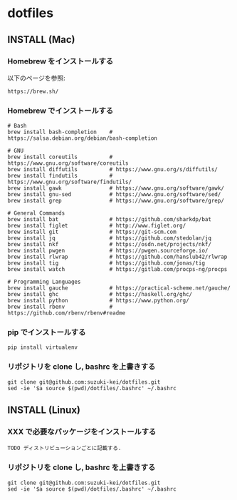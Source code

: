 # dotfiles

## INSTALL (Mac)

### Homebrew をインストールする

以下のページを参照:

    https://brew.sh/

### Homebrew でインストールする

    # Bash
    brew install bash-completion    # https://salsa.debian.org/debian/bash-completion

    # GNU
    brew install coreutils          # https://www.gnu.org/software/coreutils
    brew install diffutils          # https://www.gnu.org/s/diffutils/
    brew install findutils          # https://www.gnu.org/software/findutils/
    brew install gawk               # https://www.gnu.org/software/gawk/
    brew install gnu-sed            # https://www.gnu.org/software/sed/
    brew install grep               # https://www.gnu.org/software/grep/

    # General Commands
    brew install bat                # https://github.com/sharkdp/bat
    brew install figlet             # http://www.figlet.org/
    brew install git                # https://git-scm.com
    brew install jq                 # https://github.com/stedolan/jq
    brew install nkf                # https://osdn.net/projects/nkf/
    brew install pwgen              # https://pwgen.sourceforge.io/
    brew install rlwrap             # https://github.com/hanslub42/rlwrap
    brew install tig                # https://github.com/jonas/tig
    brew install watch              # https://gitlab.com/procps-ng/procps

    # Programming Languages
    brew install gauche             # https://practical-scheme.net/gauche/
    brew install ghc                # https://haskell.org/ghc/
    brew install python             # https://www.python.org/
    brew install rbenv              # https://github.com/rbenv/rbenv#readme

### pip でインストールする

    pip install virtualenv

### リポジトリを clone し, bashrc を上書きする

    git clone git@github.com:suzuki-kei/dotfiles.git
    sed -ie '$a source $(pwd)/dotfiles/.bashrc' ~/.bashrc

## INSTALL (Linux)

### XXX で必要なパッケージをインストールする

    TODO ディストリビューションごとに記載する.

### リポジトリを clone し, bashrc を上書きする

    git clone git@github.com:suzuki-kei/dotfiles.git
    sed -ie '$a source $(pwd)/dotfiles/.bashrc' ~/.bashrc


